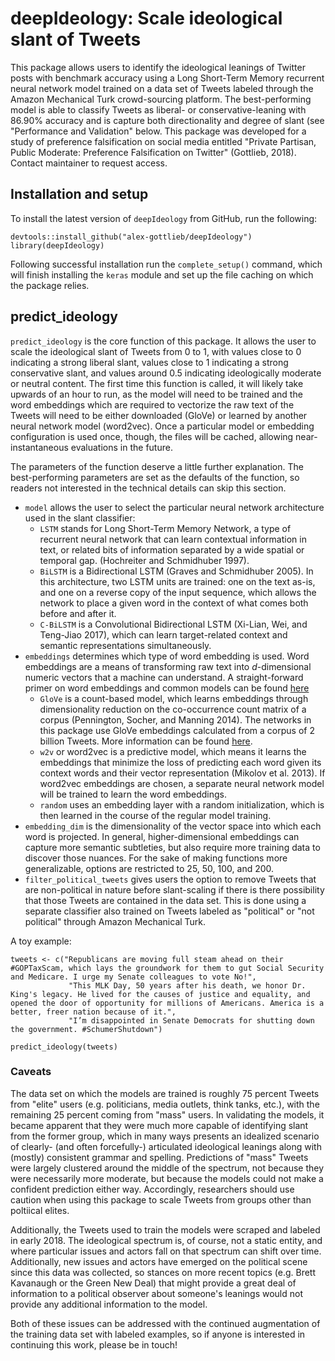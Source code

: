# deepIdeology: Scale ideological slant of Tweets

This package allows users to identify the ideological leanings of Twitter posts with benchmark accuracy
using a Long Short-Term Memory recurrent neural network model trained on a data set of Tweets labeled through
the Amazon Mechanical Turk crowd-sourcing platform. The best-performing model is able to classify Tweets as 
liberal- or conservative-leaning with 86.90% accuracy and is capture both directionality and degree of
slant (see "Performance and Validation" below. This package was developed for a study of preference falsification on social media entitled "Private Partisan, 
Public Moderate: Preference Falsification on Twitter" (Gottlieb, 2018). Contact maintainer to request access.

## Installation and setup

To install the latest version of `deepIdeology` from GitHub, run the following:
```{r}
devtools::install_github("alex-gottlieb/deepIdeology")
library(deepIdeology)
```
Following successful installation run the `complete_setup()` command, which will finish installing the `keras` module and set up the file caching
on which the package relies.

## predict_ideology

`predict_ideology` is the core function of this package. It allows the user to scale the ideological slant of Tweets from 0 to 1, with values close 
to 0 indicating a strong liberal slant, values close to 1 indicating a strong conservative slant, and values around 0.5 indicating ideologically moderate or neutral content. The first time this function is called, it will likely take upwards of an hour to run, as the model will need to be trained and the word embeddings which are required to vectorize the raw text of the Tweets will need to be either downloaded (GloVe) or learned by another neural network
model (word2vec). Once a particular model or embedding configuration is used once, though, the files will be cached, allowing near-instantaneous
evaluations in the future. 

The parameters of the function deserve a little further explanation. The best-performing parameters are set as the defaults of the function, so readers not interested in the technical details can skip this section.
* `model` allows the user to select the particular neural network architecture used in the slant classifier:
    + `LSTM` stands for Long Short-Term Memory Network, a type of recurrent neural network that can learn contextual information in text, or related bits of information separated by a wide spatial or temporal gap. (Hochreiter and Schmidhuber 1997).
    + `BiLSTM` is a Bidirectional LSTM (Graves and Schmidhuber 2005). In this architecture, two LSTM units are trained: one on the text as-is, and one on a reverse copy of the input sequence, which allows the network to place a given word in the context of what comes both before and after it.
    + `C-BiLSTM` is a Convolutional Bidirectional LSTM (Xi-Lian, Wei, and Teng-Jiao 2017), which can learn target-related context and semantic representations simultaneously.
* `embeddings` determines which type of word embedding is used. Word embeddings are a means of transforming raw text into *d*-dimensional numeric vectors that a machine can understand. A straight-forward primer on word embeddings and common models can be found [here](https://machinelearningmastery.com/what-are-word-embeddings/)
    + `GloVe` is a count-based model, which learns embeddings through dimensionality reduction on the co-occurrence count matrix of a corpus (Pennington, Socher, and Manning 2014). The networks in this package use GloVe embeddings calculated from a corpus of 2 billion Tweets. More information can be found [here](https://nlp.stanford.edu/projects/glove/).
    + `w2v` or word2vec is a predictive model, which means it learns the embeddings that minimize the loss of predicting each word given its context words and their vector representation (Mikolov et al. 2013). If word2vec embeddings are chosen, a separate neural network model will be trained to learn the word embeddings.
    + `random` uses an embedding layer with a random initialization, which is then learned in the course of the regular model training.
* `embedding_dim` is the dimensionality of the vector space into which each word is projected. In general, higher-dimensional embeddings can capture more semantic subtleties, but also require more training data to discover those nuances. For the sake of making functions more generalizable, options are restricted to 25, 50, 100, and 200.
* `filter_political_tweets` gives users the option to remove Tweets that are non-political in nature before slant-scaling if there is there possibility that those Tweets are contained in the data set. This is done using a separate classifier also trained on Tweets labeled as "political" or "not political" through Amazon Mechanical Turk.

A toy example:
```{r}
tweets <- c("Republicans are moving full steam ahead on their #GOPTaxScam, which lays the groundwork for them to gut Social Security and Medicare. I urge my Senate colleagues to vote No!",
             "This MLK Day, 50 years after his death, we honor Dr. King's legacy. He lived for the causes of justice and equality, and opened the door of opportunity for millions of Americans. America is a better, freer nation because of it.",
             "I’m disappointed in Senate Democrats for shutting down the government. #SchumerShutdown")

predict_ideology(tweets)
```

### Caveats
The data set on which the models are trained is roughly 75 percent Tweets from "elite" users (e.g. politicians, media outlets, think tanks, etc.), with the remaining 25 percent coming from "mass" users. In validating the models, it became apparent that they were much more capable of identifying slant from the former group, which in many ways presents an idealized scenario of clearly- (and often forcefully-) articulated ideological leanings along with (mostly) consistent grammar and spelling. Predictions of "mass" Tweets were largely clustered around the middle of the spectrum, not because they were necessarily more moderate, but because the models could not make a confident prediction either way. Accordingly, researchers should use caution when using this package to scale Tweets from groups other than poltiical elites.

Additionally, the Tweets used to train the models were scraped and labeled in early 2018. The ideological spectrum is, of course, not a static entity, and where particular issues and actors fall on that spectrum can shift over time. Additionally, new issues and actors have emerged on the political scene since this data was collected, so stances on more recent topics (e.g. Brett Kavanaugh or the Green New Deal) that might provide a great deal of information to a political observer about someone's leanings would not provide any additional information to the model. 

Both of these issues can be addressed with the continued augmentation of the training data set with labeled examples, so if anyone is interested in continuing this work, please be in touch!


